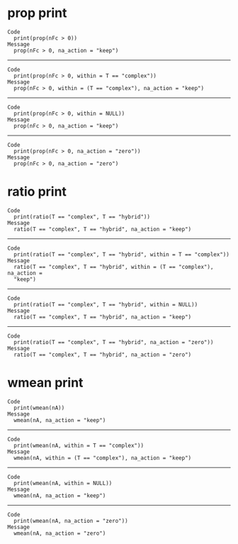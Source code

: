 # prop print

    Code
      print(prop(nFc > 0))
    Message
      prop(nFc > 0, na_action = "keep")

---

    Code
      print(prop(nFc > 0, within = T == "complex"))
    Message
      prop(nFc > 0, within = (T == "complex"), na_action = "keep")

---

    Code
      print(prop(nFc > 0, within = NULL))
    Message
      prop(nFc > 0, na_action = "keep")

---

    Code
      print(prop(nFc > 0, na_action = "zero"))
    Message
      prop(nFc > 0, na_action = "zero")

# ratio print

    Code
      print(ratio(T == "complex", T == "hybrid"))
    Message
      ratio(T == "complex", T == "hybrid", na_action = "keep")

---

    Code
      print(ratio(T == "complex", T == "hybrid", within = T == "complex"))
    Message
      ratio(T == "complex", T == "hybrid", within = (T == "complex"), na_action =
      "keep")

---

    Code
      print(ratio(T == "complex", T == "hybrid", within = NULL))
    Message
      ratio(T == "complex", T == "hybrid", na_action = "keep")

---

    Code
      print(ratio(T == "complex", T == "hybrid", na_action = "zero"))
    Message
      ratio(T == "complex", T == "hybrid", na_action = "zero")

# wmean print

    Code
      print(wmean(nA))
    Message
      wmean(nA, na_action = "keep")

---

    Code
      print(wmean(nA, within = T == "complex"))
    Message
      wmean(nA, within = (T == "complex"), na_action = "keep")

---

    Code
      print(wmean(nA, within = NULL))
    Message
      wmean(nA, na_action = "keep")

---

    Code
      print(wmean(nA, na_action = "zero"))
    Message
      wmean(nA, na_action = "zero")

